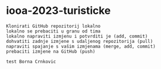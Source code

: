 # iooa-2023-turisticke


    Klonirati GitHub repozitorij lokalno
    lokalno se prebaciti u granu od tima
    lokalno napraviti izmjenu i potvrditi je (add, commit)
    dohvatiti zadnje izmjene s udaljenog repozitorija (pull)
    napraviti spajanje s vašim izmjenama (merge, add, commit)
    prebaciti izmjene na GitHub (push)

    test Borna Crnkovic
